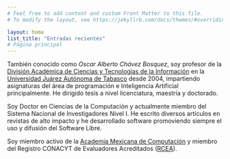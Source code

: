 ```yaml
---
# Feel free to add content and custom Front Matter to this file.
# To modify the layout, see https://jekyllrb.com/docs/themes/#overriding-theme-defaults

layout: home
list_title: "Entradas recientes"
# Página principal
---
```


También conocido como *Oscar Alberto Chávez Bosquez*, soy profesor de la [División Académica de Ciencias y Tecnologías de la Información](https://ujat.mx/dacyti) en la [Universidad Juárez Autónoma de Tabasco](https://ujat.mx) desde 2004, impartiendo asignaturas del área de programación e Inteligencia Artificial principalmente. He dirigido tesis a nivel licenciatura, maestría y doctorado.

Soy Doctor en Ciencias de la Computación y actualmente miembro del Sistema Nacional de Investigadores Nivel I. He escrito diversos artículos en revistas de alto impacto y he desarrollado software promoviendo siempre el uso y difusión del Software Libre.

Soy miembro activo de la [Academia Mexicana de Computación](http://amexcomp.mx) y miembro del Registro CONACYT de Evaluadores Acreditados ([RCEA](http://2006-2012.conacyt.gob.mx/CooperacionInetrnacional/Evaluacion_y_Cooperacion_Internacional/SINECyT/Paginas/Registro-CONACYT-de-Evaluadores-Acreditados-(RCEA).aspx)).

<br>

<!-- He studied a Doctorate in Computer Science and currently is member of the National System of Researchers (CONACYT).
He enjoys programming in Java and Python, applying Artificial intelligence algorithms in real life problems. He is passionate about Software libre, and every software he develops is released under an open licence.
You can check his profile at http://chavezbosquez.github.com -->